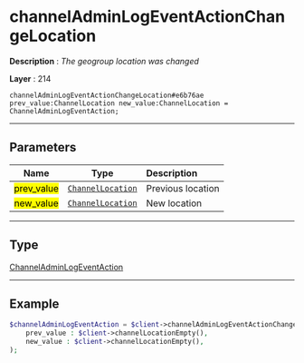# channelAdminLogEventActionChangeLocation

**Description** : *The geogroup location was changed*

**Layer** : 214

```tl
channelAdminLogEventActionChangeLocation#e6b76ae prev_value:ChannelLocation new_value:ChannelLocation = ChannelAdminLogEventAction;
```

---

## Parameters

| Name | Type | Description |
| :---: | :---: | :--- |
| <mark>prev_value</mark> | [`ChannelLocation`](type/ChannelLocation) | Previous location |
| <mark>new_value</mark> | [`ChannelLocation`](type/ChannelLocation) | New location |

---

## Type

[ChannelAdminLogEventAction](type/ChannelAdminLogEventAction)

---

## Example

```php
$channelAdminLogEventAction = $client->channelAdminLogEventActionChangeLocation(
	prev_value : $client->channelLocationEmpty(),
	new_value : $client->channelLocationEmpty(),
);
```